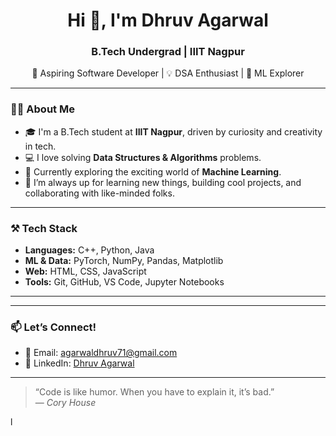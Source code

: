 <h1 align="center">Hi 👋, I'm Dhruv Agarwal</h1>
<h3 align="center">B.Tech Undergrad | IIIT Nagpur</h3>

<p align="center">
  🚀 Aspiring Software Developer | 💡 DSA Enthusiast | 🤖 ML Explorer  
</p>

---

### 👨‍💻 About Me

- 🎓 I'm a B.Tech student at **IIIT Nagpur**, driven by curiosity and creativity in tech.  
- 💻 I love solving **Data Structures & Algorithms** problems.  
- 🤖 Currently exploring the exciting world of **Machine Learning**.  
- 🚀 I’m always up for learning new things, building cool projects, and collaborating with like-minded folks.

---

### ⚒️ Tech Stack

- **Languages:** C++, Python, Java  
- **ML & Data:** PyTorch, NumPy, Pandas, Matplotlib  
- **Web:** HTML, CSS, JavaScript  
- **Tools:** Git, GitHub, VS Code, Jupyter Notebooks

---


---

### 📫 Let’s Connect!

- 📧 Email: agarwaldhruv71@gmail.com  
- 💼 LinkedIn: [Dhruv Agarwal](https://www.linkedin.com/in/dhruv-agarwal-586564262/)  

---

> “Code is like humor. When you have to explain it, it’s bad.”  
> — *Cory House*

l
